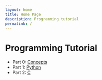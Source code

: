```yaml
---
layout: home
title: Home Page
description: Programming tutorial
permalink: /
---
```


# Programming Tutorial

 - Part 0: [Concepts](00/)
 - Part 1: [Python](01/)
 - Part 2: [C](02/)


<!-- TODO: Classes/OOP -->
<!-- TODO: File I/O -->